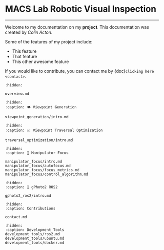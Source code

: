 # MACS Lab Robotic Visual Inspection
*** 

Welcome to my documentation on my **project**.
This documentation was created by *Colin Acton*.

Some of the features of my project include:

- This feature
- That feature
- This other awesome feature

If you would like to contribute, you can contact me by {doc}`clicking here <contact>`.

```{toctree}
:hidden:

overview.md
```

```{toctree}
:hidden: 
:caption: 👁️ Viewpoint Generation

viewpoint_generation/intro.md
```

```{toctree}
:hidden: 
:caption: 📈 Viewpoint Traversal Optimization

traversal_optimization/intro.md
```

```{toctree}
:hidden: 
:caption: 🦾 Manipulator Focus

manipulator_focus/intro.md
manipulator_focus/autofocus.md
manipulator_focus/focus_metrics.md
manipulator_focus/control_algorithm.md
```

```{toctree}
:hidden: 
:caption: 📸 gPhoto2 ROS2

gphoto2_ros2/intro.md
```

```{toctree}
:hidden:
:caption: Contributions

contact.md
```

```{toctree}
:hidden:
:caption: Development Tools
development_tools/ros2.md
development_tools/ubuntu.md
development_tools/docker.md
```